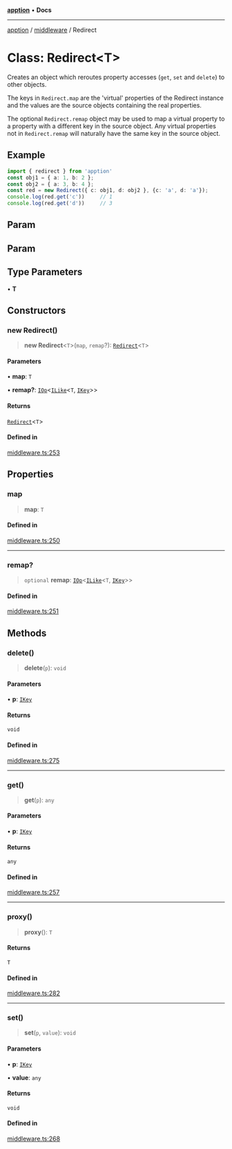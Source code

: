 [**apption**](../../README.md) • **Docs**

***

[apption](../../modules.md) / [middleware](../README.md) / Redirect

# Class: Redirect\<T\>

Creates an object which reroutes property accesses (`get`, `set` and `delete`) to 
other objects.

The keys in `Redirect.map` are the 'virtual' properties of the Redirect instance and 
the values are the source objects containing the real properties.

The optional `Redirect.remap` object may be used to map a virtual property to 
a property with a different key in the source object. Any virtual properties not in 
`Redirect.remap` will naturally have the same key in the source object.

## Example

```ts
import { redirect } from 'apption'
const obj1 = { a: 1, b: 2 };
const obj2 = { a: 3, b: 4 };
const red = new Redirect({ c: obj1, d: obj2 }, {c: 'a', d: 'a'});
console.log(red.get('c'))     // 1
console.log(red.get('d'))     // 3
```

## Param

## Param

## Type Parameters

• **T**

## Constructors

### new Redirect()

> **new Redirect**\<`T`\>(`map`, `remap`?): [`Redirect`](Redirect.md)\<`T`\>

#### Parameters

• **map**: `T`

• **remap?**: [`IOp`](../type-aliases/IOp.md)\<[`ILike`](../type-aliases/ILike.md)\<`T`, [`IKey`](../../types/type-aliases/IKey.md)\>\>

#### Returns

[`Redirect`](Redirect.md)\<`T`\>

#### Defined in

[middleware.ts:253](https://github.com/mksunny1/apption/blob/edbec5398a9c4dd80aef328bce86959614ae2fb4/src/middleware.ts#L253)

## Properties

### map

> **map**: `T`

#### Defined in

[middleware.ts:250](https://github.com/mksunny1/apption/blob/edbec5398a9c4dd80aef328bce86959614ae2fb4/src/middleware.ts#L250)

***

### remap?

> `optional` **remap**: [`IOp`](../type-aliases/IOp.md)\<[`ILike`](../type-aliases/ILike.md)\<`T`, [`IKey`](../../types/type-aliases/IKey.md)\>\>

#### Defined in

[middleware.ts:251](https://github.com/mksunny1/apption/blob/edbec5398a9c4dd80aef328bce86959614ae2fb4/src/middleware.ts#L251)

## Methods

### delete()

> **delete**(`p`): `void`

#### Parameters

• **p**: [`IKey`](../../types/type-aliases/IKey.md)

#### Returns

`void`

#### Defined in

[middleware.ts:275](https://github.com/mksunny1/apption/blob/edbec5398a9c4dd80aef328bce86959614ae2fb4/src/middleware.ts#L275)

***

### get()

> **get**(`p`): `any`

#### Parameters

• **p**: [`IKey`](../../types/type-aliases/IKey.md)

#### Returns

`any`

#### Defined in

[middleware.ts:257](https://github.com/mksunny1/apption/blob/edbec5398a9c4dd80aef328bce86959614ae2fb4/src/middleware.ts#L257)

***

### proxy()

> **proxy**(): `T`

#### Returns

`T`

#### Defined in

[middleware.ts:282](https://github.com/mksunny1/apption/blob/edbec5398a9c4dd80aef328bce86959614ae2fb4/src/middleware.ts#L282)

***

### set()

> **set**(`p`, `value`): `void`

#### Parameters

• **p**: [`IKey`](../../types/type-aliases/IKey.md)

• **value**: `any`

#### Returns

`void`

#### Defined in

[middleware.ts:268](https://github.com/mksunny1/apption/blob/edbec5398a9c4dd80aef328bce86959614ae2fb4/src/middleware.ts#L268)
